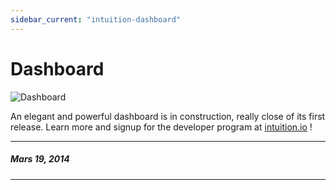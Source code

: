 ```yaml
---
sidebar_current: "intuition-dashboard"
---
```


# Dashboard

![Dashboard](http://intuition.io/img/flat-showoff.png)

An elegant and powerful dashboard is in construction, really close of its first
release. Learn more and signup for the developer program at
[intuition.io](http://intuition.io) !


-------
##### Mars 19, 2014
-------
